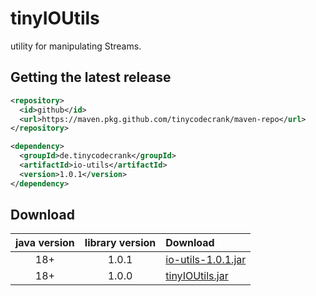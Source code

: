 # tinyIOUtils

utility for manipulating Streams.

## Getting the latest release

```xml
<repository>
  <id>github</id>
  <url>https://maven.pkg.github.com/tinycodecrank/maven-repo</url>
</repository>
```

```xml
<dependency>
  <groupId>de.tinycodecrank</groupId>
  <artifactId>io-utils</artifactId>
  <version>1.0.1</version>
</dependency>
```

## Download

java version | library version | Download
:----------: | :-------------: | :-------
18+          | 1.0.1           | [io-utils-1.0.1.jar ](https://github-registry-files.githubusercontent.com/731108692/52309b80-9cf2-11ee-887f-047fae5c4e7a?X-Amz-Algorithm=AWS4-HMAC-SHA256&X-Amz-Credential=AKIAIWNJYAX4CSVEH53A%2F20231228%2Fus-east-1%2Fs3%2Faws4_request&X-Amz-Date=20231228T143456Z&X-Amz-Expires=300&X-Amz-Signature=ad4eb83e39108259d45731c4d3a06d901672ee55786c0bcda13fb2748938540e&X-Amz-SignedHeaders=host&actor_id=0&key_id=0&repo_id=731108692&response-content-disposition=filename%3Dio-utils-1.0.1.jar&response-content-type=application%2Foctet-stream)
18+          | 1.0.0           | [tinyIOUtils.jar](https://github.com/tinycodecrank/tinyIOUtils/releases/download/v1.0.0/tinyIOUtils.jar)
